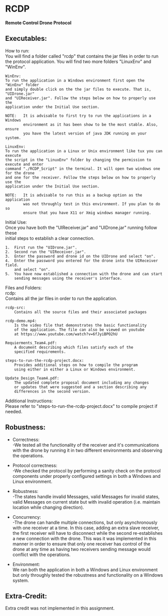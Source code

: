 # RCDP
**Remote Control Drone Protocol**

Executables: <br/>
------------------

How to run: <br/>
You will find a folder called "rcdp" that contains the jar files in order to run the 
protocol application. You will find two more folders "LinuxEnv" and "WinEnv".
	
	WinEnv:
	To run the application in a Windows environment first open the "WinEnv" folder
	and simply double click on the the jar files to execute. That is, "UIDrone.jar"
	and "UIReceiver.jar". Follow the steps below on how to properly use the 
	application	under the Initial Use section.    

	NOTE:	It is advisable to first try to run the applications in a Windows 
			environment as it has been show to be the most stable. Also, ensure 
			you have the latest version of java JDK running on your system. 

	LinuxEnv:
	To run the application in a Linux or Unix environment like tux you can execute 
	the script in the "LinuxEnv" folder by changing the permission to execute and enter 
	command "./RCDP_Script" in the terminal. It will open two windows one for the drone
	and one for the receiver. Follow the steps below on how to properly use the 
	application	under the Initial Use section. 

	NOTE:	It is advisable to run this as a backup option as the application
			was not throughly test in this environment. If you plan to do so
			ensure that you have X11 or Xmig windows manager running.

Initial Use: <br/>
Once you have both the "UIReceiver.jar" and "UIDrone.jar" running follow these  
initial steps to establish a clear connection. 

	1.	First run the "UIDrone.jar". 
	2.	Second run the "UIReceiver.jar". 
	3.	Enter the password and drone id on the UIDrone and select "on".
	4.	Enter the password you entered for the drone into the UIReceiver field.
		and select "on". 
	5. 	You have now established a connection with the drone and can start
		sending messages using the receiver's interface. 

Files and Folders: <br/>
	rcdp:			
		Contains all the jar files in order to run the application. 
	
	rcdp-src:		
		Contains all the source files and their associated packages
	
	rcdp-demo.mp4:	
		Is the video file that demonstrates the basic functionality
		of the application. The file can also be viewed on youtube 
		at https://www.youtube.com/watch?v=6fJyiBPO2hU		 
	
	Requierments_Team4.pdf:
		A document describing which files satisfy each of the 
		specified requirements.

	steps-to-run-the-rcdp-project.docx: 
		Provides additional steps on how to compile the program 
		using either in either a Linux or Windows environment.

	Update_Design_Team4.pdf:
		The updated complete proposal document including any changes
		or updates that were suggested and a section describing any 
		differences in the second version. 

Additional Instructions: <br/>
Please refer to "steps-to-run-the-rcdp-project.docx" to compile project if needed.

Robustness: <br/>
------------------
- Correctness: <br/>
 -We tested all the functionality of the receiver and it's communications with the drone
 by running it in two different environments and observing the operations.

- Protocol correctness: <br/>
 -We checked the protocol by performing a sanity check on the protocol components 
 under properly configured settings in both a Windows and Linux environment. 

- Robustness: <br/>
 -The states handle invalid Messages, valid Messages for invalid states, 
valid Messages on current state but with invalid operation 
(i.e. maintain location while changing direction).   

- Concurrency: <br/>
 -The drone can handle multiple connections, but only asynchronously with one receiver
 at a time. In this case, adding an extra slave receiver, the first receiver will 
 have to disconnect while the second re-establishes a new connection with the drone. This
 was it was implemented in this manner in order to ensure that only one receiver has
 control of the drone at any time as having two receivers sending message would
 conflict with the operations. 

- Environment: <br/>
We ran both the application in both a Windows and Linux environment but only 
throughly tested the robustness and functionality on a Windows system.


Extra-Credit: <br/>
------------------
Extra credit was not implemented in this assignment.


